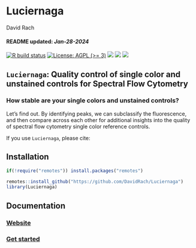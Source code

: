 Luciernaga
================
David Rach
<h4>  
README updated: <i>Jan-28-2024</i>  
</h4>

<!-- To modify Package/Title/Description/Authors fields, edit the DESCRIPTION file -->
<!-- badges: start -->

[![R build
status](https://github.com/DavidRach/Luciernaga/workflows/rworkflows/badge.svg)](https://github.com/DavidRach/Luciernaga/actions)
[![License: AGPL (\>=
3)](https://img.shields.io/badge/license-AGPL%20(%3E=%203)-blue.svg)](https://cran.r-project.org/web/licenses/AGPL%20(%3E=%203))
[![](https://img.shields.io/badge/devel%20version-0.1.0-black.svg)](https://github.com/DavidRach/Luciernaga)
[![](https://img.shields.io/github/languages/code-size/DavidRach/Luciernaga.svg)](https://github.com/DavidRach/Luciernaga)
[![](https://img.shields.io/github/last-commit/DavidRach/Luciernaga.svg)](https://github.com/DavidRach/Luciernaga/commits/master)
<br> <!-- badges: end -->

## `Luciernaga`: Quality control of single color and unstained controls for Spectral Flow Cytometry

### How stable are your single colors and unstained controls?

Let’s find out. By identifying peaks, we can subclassify the
fluorescence, and then compare across each other for additional insights
into the quality of spectral flow cytometry single color reference
controls.

If you use `Luciernaga`, please cite:

<!-- Modify this by editing the file: inst/CITATION  -->

## Installation

``` r
if(!require("remotes")) install.packages("remotes")

remotes::install_github("https://github.com/DavidRach/Luciernaga")
library(Luciernaga)
```

## Documentation

### [Website](https://davidrach.github.io/Luciernaga)

### [Get started](https://davidrach.github.io/Luciernaga/articles/Luciernaga)

<br>
